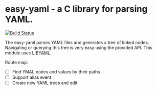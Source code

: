 # easy-yaml - a C library for parsing YAML.
[![Build Status](https://app.travis-ci.com/rafagafe/easy-yaml.svg?branch=main)](https://app.travis-ci.com/rafagafe/easy-yaml)

The easy-yaml parses YAML files and generates a tree of linked nodes.
Navigating or querying this tree is very easy using the provided API.
This module uses [LIBYAML](https://github.com/yaml/libyaml).

Route map:

- [ ] Find YMAL nodes and values by their paths
- [ ] Support alias event
- [ ] Create new YAML trees and edit
